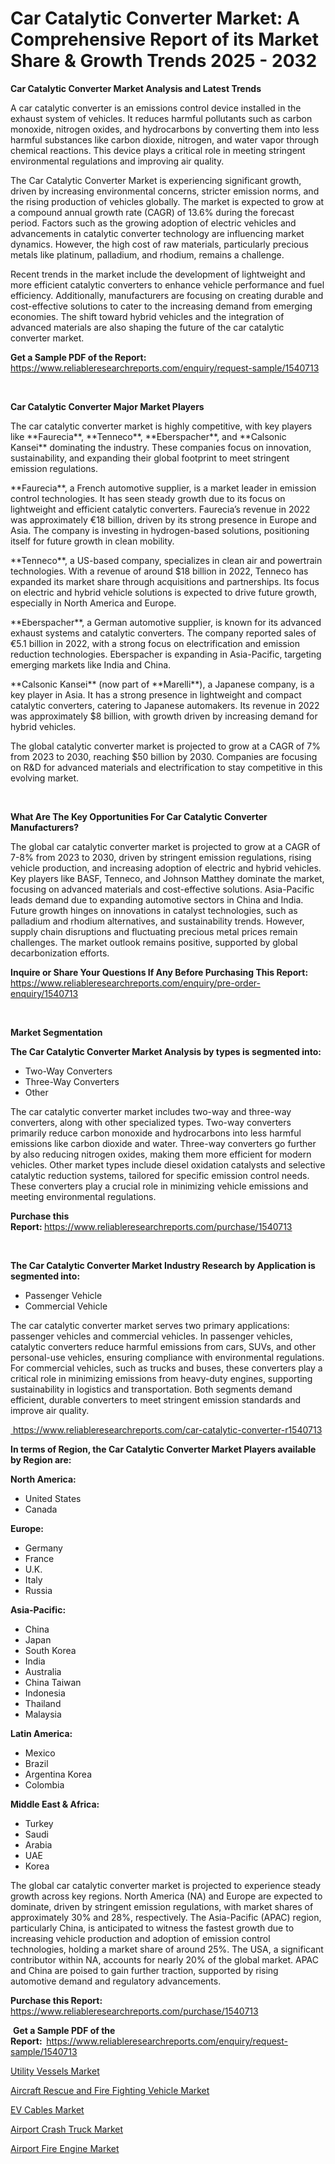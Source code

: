 <p><h1>Car Catalytic Converter Market: A Comprehensive Report of its Market Share & Growth Trends 2025 - 2032</h1></p><p><strong>Car Catalytic Converter Market Analysis and Latest Trends</strong></p>
<p><p>A car catalytic converter is an emissions control device installed in the exhaust system of vehicles. It reduces harmful pollutants such as carbon monoxide, nitrogen oxides, and hydrocarbons by converting them into less harmful substances like carbon dioxide, nitrogen, and water vapor through chemical reactions. This device plays a critical role in meeting stringent environmental regulations and improving air quality.</p><p>The Car Catalytic Converter Market is experiencing significant growth, driven by increasing environmental concerns, stricter emission norms, and the rising production of vehicles globally. The market is expected to grow at a compound annual growth rate (CAGR) of 13.6% during the forecast period. Factors such as the growing adoption of electric vehicles and advancements in catalytic converter technology are influencing market dynamics. However, the high cost of raw materials, particularly precious metals like platinum, palladium, and rhodium, remains a challenge.</p><p>Recent trends in the market include the development of lightweight and more efficient catalytic converters to enhance vehicle performance and fuel efficiency. Additionally, manufacturers are focusing on creating durable and cost-effective solutions to cater to the increasing demand from emerging economies. The shift toward hybrid vehicles and the integration of advanced materials are also shaping the future of the car catalytic converter market.</p></p>
<p><strong>Get a Sample PDF of the Report:&nbsp;</strong> <a href="https://www.reliableresearchreports.com/enquiry/request-sample/1540713?utm_campaign=36&utm_medium=2&utm_source=Github&utm_content=ia&utm_term=22012025&utm_id=car-catalytic-converter">https://www.reliableresearchreports.com/enquiry/request-sample/1540713</a></p>
<p>&nbsp;</p>
<p><strong>Car Catalytic Converter Major Market Players</strong></p>
<p><p>The car catalytic converter market is highly competitive, with key players like **Faurecia**, **Tenneco**, **Eberspacher**, and **Calsonic Kansei** dominating the industry. These companies focus on innovation, sustainability, and expanding their global footprint to meet stringent emission regulations.</p><p>**Faurecia**, a French automotive supplier, is a market leader in emission control technologies. It has seen steady growth due to its focus on lightweight and efficient catalytic converters. Faurecia’s revenue in 2022 was approximately €18 billion, driven by its strong presence in Europe and Asia. The company is investing in hydrogen-based solutions, positioning itself for future growth in clean mobility.</p><p>**Tenneco**, a US-based company, specializes in clean air and powertrain technologies. With a revenue of around $18 billion in 2022, Tenneco has expanded its market share through acquisitions and partnerships. Its focus on electric and hybrid vehicle solutions is expected to drive future growth, especially in North America and Europe.</p><p>**Eberspacher**, a German automotive supplier, is known for its advanced exhaust systems and catalytic converters. The company reported sales of €5.1 billion in 2022, with a strong focus on electrification and emission reduction technologies. Eberspacher is expanding in Asia-Pacific, targeting emerging markets like India and China.</p><p>**Calsonic Kansei** (now part of **Marelli**), a Japanese company, is a key player in Asia. It has a strong presence in lightweight and compact catalytic converters, catering to Japanese automakers. Its revenue in 2022 was approximately $8 billion, with growth driven by increasing demand for hybrid vehicles.</p><p>The global catalytic converter market is projected to grow at a CAGR of 7% from 2023 to 2030, reaching $50 billion by 2030. Companies are focusing on R&D for advanced materials and electrification to stay competitive in this evolving market.</p></p>
<p>&nbsp;</p>
<p><strong>What Are The Key Opportunities For Car Catalytic Converter Manufacturers?</strong></p>
<p><p>The global car catalytic converter market is projected to grow at a CAGR of 7-8% from 2023 to 2030, driven by stringent emission regulations, rising vehicle production, and increasing adoption of electric and hybrid vehicles. Key players like BASF, Tenneco, and Johnson Matthey dominate the market, focusing on advanced materials and cost-effective solutions. Asia-Pacific leads demand due to expanding automotive sectors in China and India. Future growth hinges on innovations in catalyst technologies, such as palladium and rhodium alternatives, and sustainability trends. However, supply chain disruptions and fluctuating precious metal prices remain challenges. The market outlook remains positive, supported by global decarbonization efforts.</p></p>
<p><strong>Inquire or Share Your Questions If Any Before Purchasing This Report:</strong> <a href="https://www.reliableresearchreports.com/enquiry/pre-order-enquiry/1540713?utm_campaign=36&utm_medium=2&utm_source=Github&utm_content=ia&utm_term=22012025&utm_id=car-catalytic-converter">https://www.reliableresearchreports.com/enquiry/pre-order-enquiry/1540713</a></p>
<p>&nbsp;</p>
<p><strong>Market Segmentation</strong></p>
<p><strong>The Car Catalytic Converter Market Analysis by types is segmented into:</strong></p>
<p><ul><li>Two-Way Converters</li><li>Three-Way Converters</li><li>Other</li></ul></p>
<p><p>The car catalytic converter market includes two-way and three-way converters, along with other specialized types. Two-way converters primarily reduce carbon monoxide and hydrocarbons into less harmful emissions like carbon dioxide and water. Three-way converters go further by also reducing nitrogen oxides, making them more efficient for modern vehicles. Other market types include diesel oxidation catalysts and selective catalytic reduction systems, tailored for specific emission control needs. These converters play a crucial role in minimizing vehicle emissions and meeting environmental regulations.</p></p>
<p><strong>Purchase this Report:&nbsp;</strong><a href="https://www.reliableresearchreports.com/purchase/1540713?utm_campaign=36&utm_medium=2&utm_source=Github&utm_content=ia&utm_term=22012025&utm_id=car-catalytic-converter">https://www.reliableresearchreports.com/purchase/1540713</a></p>
<p>&nbsp;</p>
<p><strong>The Car Catalytic Converter Market Industry Research by Application is segmented into:</strong></p>
<p><ul><li>Passenger Vehicle</li><li>Commercial Vehicle</li></ul></p>
<p><p>The car catalytic converter market serves two primary applications: passenger vehicles and commercial vehicles. In passenger vehicles, catalytic converters reduce harmful emissions from cars, SUVs, and other personal-use vehicles, ensuring compliance with environmental regulations. For commercial vehicles, such as trucks and buses, these converters play a critical role in minimizing emissions from heavy-duty engines, supporting sustainability in logistics and transportation. Both segments demand efficient, durable converters to meet stringent emission standards and improve air quality.</p></p>
<p><a href="https://www.reliableresearchreports.com/car-catalytic-converter-r1540713?utm_campaign=36&utm_medium=2&utm_source=Github&utm_content=ia&utm_term=22012025&utm_id=car-catalytic-converter">&nbsp;https://www.reliableresearchreports.com/car-catalytic-converter-r1540713</a></p>
<p><strong>In terms of Region, the Car Catalytic Converter Market Players available by Region are:</strong></p>
<p>
    <p> <strong> North America: </strong>
        <ul>
            <li>United States</li>
            <li>Canada</li>
        </ul>
        </p> 
    <p> <strong> Europe: </strong>
        <ul>
            <li>Germany</li>
            <li>France</li>
            <li>U.K.</li>
            <li>Italy</li>
            <li>Russia</li>
        </ul>
        </p> 
    <p> <strong> Asia-Pacific: </strong>
        <ul>
            <li>China</li>
            <li>Japan</li>
            <li>South Korea</li>
            <li>India</li>
            <li>Australia</li>
            <li>China Taiwan</li>
            <li>Indonesia</li>
            <li>Thailand</li>
            <li>Malaysia</li>
        </ul>
        </p> 
    <p> <strong> Latin America: </strong>
        <ul>
            <li>Mexico</li>
            <li>Brazil</li>
            <li>Argentina Korea</li>
            <li>Colombia</li>
        </ul>
        </p> 
    <p> <strong> Middle East & Africa: </strong>
        <ul>
            <li>Turkey</li>
            <li>Saudi</li>
            <li>Arabia</li>
            <li>UAE</li>
            <li>Korea</li>
        </ul>
    </p>
    </p>
<p><p>The global car catalytic converter market is projected to experience steady growth across key regions. North America (NA) and Europe are expected to dominate, driven by stringent emission regulations, with market shares of approximately 30% and 28%, respectively. The Asia-Pacific (APAC) region, particularly China, is anticipated to witness the fastest growth due to increasing vehicle production and adoption of emission control technologies, holding a market share of around 25%. The USA, a significant contributor within NA, accounts for nearly 20% of the global market. APAC and China are poised to gain further traction, supported by rising automotive demand and regulatory advancements.</p></p>
<p><strong>Purchase this Report: </strong><a href="https://www.reliableresearchreports.com/purchase/1540713?utm_campaign=36&utm_medium=2&utm_source=Github&utm_content=ia&utm_term=22012025&utm_id=car-catalytic-converter">https://www.reliableresearchreports.com/purchase/1540713</a></p>
<p>&nbsp;<strong>Get a Sample PDF of the Report:&nbsp;&nbsp;</strong><a href="https://www.reliableresearchreports.com/enquiry/request-sample/1540713?utm_campaign=36&utm_medium=2&utm_source=Github&utm_content=ia&utm_term=22012025&utm_id=car-catalytic-converter">https://www.reliableresearchreports.com/enquiry/request-sample/1540713</a></p>
<p><strong></strong></p>
<p><p><a href="https://github.com/tasiahtahathorn/Market-Research-Report-List-1/blob/main/utility-vessels-market.md?utm_campaign=36&utm_medium=2&utm_source=Github&utm_content=ia&utm_term=22012025&utm_id=car-catalytic-converter">Utility Vessels Market</a></p><p><a href="https://github.com/tona7vba/Market-Research-Report-List-1/blob/main/aircraft-rescue-and-fire-fighting-vehicle-market.md?utm_campaign=36&utm_medium=2&utm_source=Github&utm_content=ia&utm_term=22012025&utm_id=car-catalytic-converter">Aircraft Rescue and Fire Fighting Vehicle Market</a></p><p><a href="https://github.com/oslieselotte2192/Market-Research-Report-List-1/blob/main/ev-cables-market.md?utm_campaign=36&utm_medium=2&utm_source=Github&utm_content=ia&utm_term=22012025&utm_id=car-catalytic-converter">EV Cables Market</a></p><p><a href="https://github.com/tambraunrue691969/Market-Research-Report-List-1/blob/main/airport-crash-truck-market.md?utm_campaign=36&utm_medium=2&utm_source=Github&utm_content=ia&utm_term=22012025&utm_id=car-catalytic-converter">Airport Crash Truck Market</a></p><p><a href="https://github.com/jeastefanowicz7816/Market-Research-Report-List-1/blob/main/airport-fire-engine-market.md?utm_campaign=36&utm_medium=2&utm_source=Github&utm_content=ia&utm_term=22012025&utm_id=car-catalytic-converter">Airport Fire Engine Market</a></p></p>